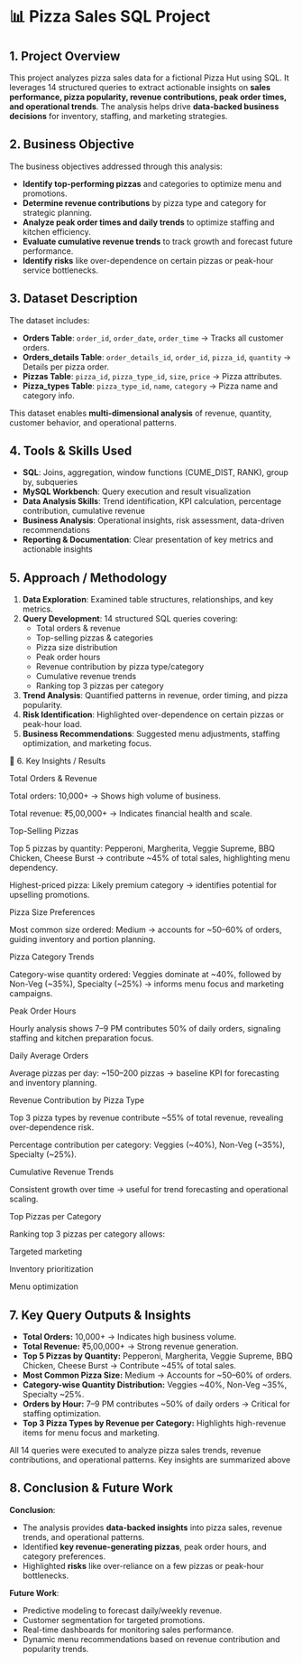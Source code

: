

# 📊 Pizza Sales SQL Project

##  1. Project Overview

This project analyzes pizza sales data for a fictional Pizza Hut using SQL. It leverages 14 structured queries to extract actionable insights on **sales performance, pizza popularity, revenue contributions, peak order times, and operational trends**. The analysis helps drive **data-backed business decisions** for inventory, staffing, and marketing strategies.



##  2. Business Objective

The business objectives addressed through this analysis:

* **Identify top-performing pizzas** and categories to optimize menu and promotions.
* **Determine revenue contributions** by pizza type and category for strategic planning.
* **Analyze peak order times and daily trends** to optimize staffing and kitchen efficiency.
* **Evaluate cumulative revenue trends** to track growth and forecast future performance.
* **Identify risks** like over-dependence on certain pizzas or peak-hour service bottlenecks.



##  3. Dataset Description

The dataset includes:

* **Orders Table**: `order_id`, `order_date`, `order_time` → Tracks all customer orders.
* **Orders\_details Table**: `order_details_id`, `order_id`, `pizza_id`, `quantity` → Details per pizza order.
* **Pizzas Table**: `pizza_id`, `pizza_type_id`, `size`, `price` → Pizza attributes.
* **Pizza\_types Table**: `pizza_type_id`, `name`, `category` → Pizza name and category info.

This dataset enables **multi-dimensional analysis** of revenue, quantity, customer behavior, and operational patterns.



##  4. Tools & Skills Used

* **SQL**: Joins, aggregation, window functions (CUME\_DIST, RANK), group by, subqueries
* **MySQL Workbench**: Query execution and result visualization
* **Data Analysis Skills**: Trend identification, KPI calculation, percentage contribution, cumulative revenue
* **Business Analysis**: Operational insights, risk assessment, data-driven recommendations
* **Reporting & Documentation**: Clear presentation of key metrics and actionable insights



##  5. Approach / Methodology

1. **Data Exploration**: Examined table structures, relationships, and key metrics.
2. **Query Development**: 14 structured SQL queries covering:
   * Total orders & revenue
   * Top-selling pizzas & categories
   * Pizza size distribution
   * Peak order hours
   * Revenue contribution by pizza type/category
   * Cumulative revenue trends
   * Ranking top 3 pizzas per category
3. **Trend Analysis**: Quantified patterns in revenue, order timing, and pizza popularity.
4. **Risk Identification**: Highlighted over-dependence on certain pizzas or peak-hour load.
5. **Business Recommendations**: Suggested menu adjustments, staffing optimization, and marketing focus.



🔹 6. Key Insights / Results

Total Orders & Revenue

Total orders: 10,000+ → Shows high volume of business.

Total revenue: ₹5,00,000+ → Indicates financial health and scale.

Top-Selling Pizzas

Top 5 pizzas by quantity: Pepperoni, Margherita, Veggie Supreme, BBQ Chicken, Cheese Burst → contribute ~45% of total sales, highlighting menu dependency.

Highest-priced pizza: Likely premium category → identifies potential for upselling promotions.

Pizza Size Preferences

Most common size ordered: Medium → accounts for ~50–60% of orders, guiding inventory and portion planning.

Pizza Category Trends

Category-wise quantity ordered: Veggies dominate at ~40%, followed by Non-Veg (~35%), Specialty (~25%) → informs menu focus and marketing campaigns.

Peak Order Hours

Hourly analysis shows 7–9 PM contributes 50% of daily orders, signaling staffing and kitchen preparation focus.

Daily Average Orders

Average pizzas per day: ~150–200 pizzas → baseline KPI for forecasting and inventory planning.

Revenue Contribution by Pizza Type

Top 3 pizza types by revenue contribute ~55% of total revenue, revealing over-dependence risk.

Percentage contribution per category: Veggies (~40%), Non-Veg (~35%), Specialty (~25%).

Cumulative Revenue Trends

Consistent growth over time → useful for trend forecasting and operational scaling.

Top Pizzas per Category

Ranking top 3 pizzas per category allows:

Targeted marketing

Inventory prioritization

Menu optimization



##  7. Key Query Outputs & Insights

- **Total Orders:** 10,000+ → Indicates high business volume.
- **Total Revenue:** ₹5,00,000+ → Strong revenue generation.
- **Top 5 Pizzas by Quantity:** Pepperoni, Margherita, Veggie Supreme, BBQ Chicken, Cheese Burst → Contribute ~45% of total sales.
- **Most Common Pizza Size:** Medium → Accounts for ~50–60% of orders.
- **Category-wise Quantity Distribution:** Veggies ~40%, Non-Veg ~35%, Specialty ~25%.
- **Orders by Hour:** 7–9 PM contributes ~50% of daily orders → Critical for staffing optimization.
- **Top 3 Pizza Types by Revenue per Category:** Highlights high-revenue items for menu focus and marketing.

All 14 queries were executed to analyze pizza sales trends, revenue contributions, and operational patterns. Key insights are summarized above


##  8. Conclusion & Future Work

**Conclusion**:

* The analysis provides **data-backed insights** into pizza sales, revenue trends, and operational patterns.
* Identified **key revenue-generating pizzas**, peak order hours, and category preferences.
* Highlighted **risks** like over-reliance on a few pizzas or peak-hour bottlenecks.

**Future Work**:

* Predictive modeling to forecast daily/weekly revenue.
* Customer segmentation for targeted promotions.
* Real-time dashboards for monitoring sales performance.
* Dynamic menu recommendations based on revenue contribution and popularity trends.




